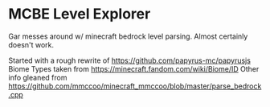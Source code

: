 # MCBE Level Explorer

Gar messes around w/ minecraft bedrock level parsing. Almost certainly
doesn't work.

Started with a rough rewrite of https://github.com/papyrus-mc/papyrusjs
Biome Types taken from https://minecraft.fandom.com/wiki/Biome/ID
Other info gleaned from https://github.com/mmccoo/minecraft_mmccoo/blob/master/parse_bedrock.cpp
